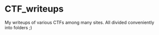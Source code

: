 # CTF_writeups
 My writeups of various CTFs among many sites. All divided conveniently into folders ;)
